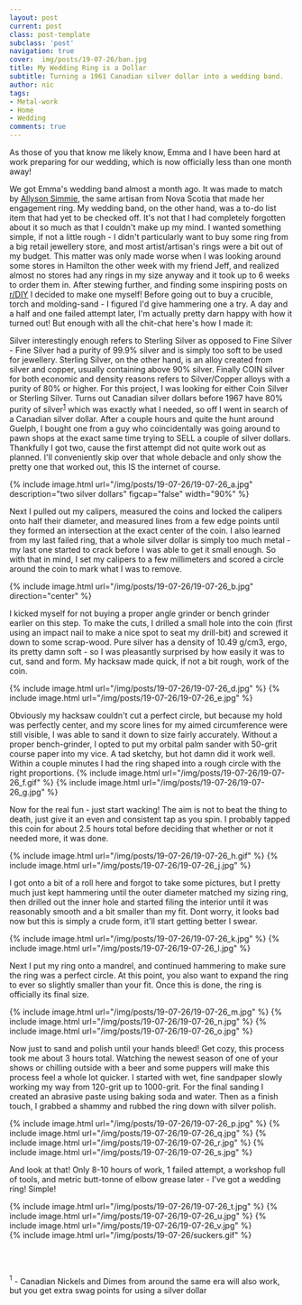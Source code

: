 ```yaml
---
layout: post
current: post
class: post-template
subclass: 'post'
navigation: true
cover:  img/posts/19-07-26/ban.jpg
title: My Wedding Ring is a Dollar
subtitle: Turning a 1961 Canadian silver dollar into a wedding band.
author: nic
tags:
- Metal-work
- Home
- Wedding
comments: true
---
```



As those of you that know me likely know, Emma and I have been hard at work preparing for our wedding, which is now officially less than one month away! 

We got Emma's wedding band almost a month ago. It was made to match by [Allyson Simmie](https://allysonsimmie.com), the same artisan from Nova Scotia that made her engagement ring. My wedding band, on the other hand, was a to-do list item that had yet to be checked off. It's not that I had completely forgotten about it so much as that I couldn't make up my mind. I wanted something simple, if not a little rough - I didn't particularly want to buy some ring from a big retail jewellery store, and most artist/artisan's rings were a bit out of my budget. This matter was only made worse when I was looking around some stores in Hamilton the other week with my friend Jeff, and realized almost no stores had any rings in my size anyway and it took up to 6 weeks to order them in. After stewing further, and finding some inspiring posts on [r/DIY](https://reddit.com/r/DIY) I decided to make one myself! Before going out to buy a crucible, torch and molding-sand - I figured I'd give hammering one a try. A day and a half and one failed attempt later, I'm actually pretty darn happy with how it turned out! But enough with all the chit-chat here's how I made it:

Silver interestingly enough refers to Sterling Silver as opposed to Fine Silver - Fine Silver had a purity of 99.9% silver and is simply too soft to be used for jewellery. Sterling Silver, on the other hand, is an alloy created from silver and copper, usually containing above 90% silver. Finally COIN silver for both economic and density reasons refers to Silver/Copper alloys with a purity of 80% or higher. For this project, I was looking for either Coin Silver or Sterling Silver. Turns out Canadian silver dollars before 1967 have 80% purity of silver<sup>[1](#foot1)</sup> which was exactly what I needed, so off I went in search of a Canadian silver dollar. After a couple hours and quite the hunt around Guelph, I bought one from a guy who coincidentally was going around to pawn shops at the exact same time trying to SELL a couple of silver dollars. Thankfully I got two, cause the first attempt did not quite work out as planned. I'll conveniently skip over that whole debacle and only show the pretty one that worked out, this IS the internet of course.

{% include image.html url="/img/posts/19-07-26/19-07-26_a.jpg" description="two silver dollars" figcap="false" width="90%" %}<br>

Next I pulled out my calipers, measured the coins and locked the calipers onto half their diameter, and measured lines from a few edge points until they formed an intersection at the exact center of the coin. I also learned from my last failed ring, that a whole silver dollar is simply too much metal - my last one started to crack before I was able to get it small enough. So with that in mind, I set my calipers to a few millimeters and scored a circle around the coin to mark what I was to remove.

{% include image.html url="/img/posts/19-07-26/19-07-26_b.jpg" direction="center" %}<br>

I kicked myself for not buying a proper angle grinder or bench grinder earlier on this step. To make the cuts, I drilled a small hole into the coin (first using an impact nail to make a nice spot to seat my drill-bit) and screwed it down to some scrap-wood. Pure silver has a density of 10.49 g/cm3, ergo, its pretty damn soft - so I was pleasantly surprised by how easily it was to cut, sand and form. My hacksaw made quick, if not a bit rough, work of the coin.

{% include image.html url="/img/posts/19-07-26/19-07-26_d.jpg"  %}
{% include image.html url="/img/posts/19-07-26/19-07-26_e.jpg" %}<br>

Obviously my hacksaw couldn't cut a perfect circle, but because my hold was perfectly center, and my score lines for my aimed circumference were still visible, I was able to sand it down to size fairly accurately. Without a proper bench-grinder, I opted to put my orbital palm sander with 50-grit course paper into my vice. A tad sketchy, but hot damn did it work well. Within a couple minutes I had the ring shaped into a rough circle with the right proportions.
{% include image.html url="/img/posts/19-07-26/19-07-26_f.gif"  %}
{% include image.html url="/img/posts/19-07-26/19-07-26_g.jpg"  %}<br>

Now for the real fun - just start wacking! The aim is not to beat the thing to death, just give it an even and consistent tap as you spin. I probably tapped this coin for about 2.5 hours total before deciding that whether or not it needed more, it was done.

{% include image.html url="/img/posts/19-07-26/19-07-26_h.gif" %}
{% include image.html url="/img/posts/19-07-26/19-07-26_j.jpg"  %}<br>

I got onto a bit of a roll here and forgot to take some pictures, but I pretty much just kept hammering until the outer diameter matched my sizing ring, then drilled out the inner hole and started filing the interior until it was reasonably smooth and a bit smaller than my fit. Dont worry, it looks bad now but this is simply a crude form, it'll start getting better I swear.

{% include image.html url="/img/posts/19-07-26/19-07-26_k.jpg"  %}
{% include image.html url="/img/posts/19-07-26/19-07-26_l.jpg"  %}<br>

Next I put my ring onto a mandrel, and continued hammering to make sure the ring was a perfect circle. At this point, you also want to expand the ring to ever so slightly smaller than your fit. Once this is done, the ring is officially its final size.

{% include image.html url="/img/posts/19-07-26/19-07-26_m.jpg"  %}
{% include image.html url="/img/posts/19-07-26/19-07-26_n.jpg"  %}
{% include image.html url="/img/posts/19-07-26/19-07-26_o.jpg"  %}<br>

Now just to sand and polish until your hands bleed! Get cozy, this process took me about 3 hours total. Watching the newest season of one of your shows or chilling outside with a beer and some puppers will make this process feel a whole lot quicker. I started with wet, fine sandpaper slowly working my way from 120-grit up to 1000-grit. For the final sanding I created an abrasive paste using baking soda and water. Then as a finish touch, I grabbed a shammy and rubbed the ring down with silver polish.

{% include image.html url="/img/posts/19-07-26/19-07-26_p.jpg"  %}
{% include image.html url="/img/posts/19-07-26/19-07-26_q.jpg"  %}
{% include image.html url="/img/posts/19-07-26/19-07-26_r.jpg"  %}
{% include image.html url="/img/posts/19-07-26/19-07-26_s.jpg"  %}<br>

And look at that! Only 8-10 hours of work, 1 failed attempt, a workshop full of tools, and metric butt-tonne of elbow grease later - I've got a wedding ring! Simple!

{% include image.html url="/img/posts/19-07-26/19-07-26_t.jpg" %}
{% include image.html url="/img/posts/19-07-26/19-07-26_u.jpg"  %}
{% include image.html url="/img/posts/19-07-26/19-07-26_v.jpg"  %}<br>
{% include image.html url="/img/posts/19-07-26/suckers.gif"  %}

<br>
<br>

<a name="foot1"><sup>1</sup></a> - Canadian Nickels and Dimes from around the same era will also work, but you get extra swag points for using a silver dollar<br>